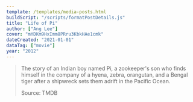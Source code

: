 ```yaml
---
template: /templates/media-posts.html
buildScript: "/scripts/formatPostDetails.js"
title: "Life of Pi"
author: ["Ang Lee"]
cover: "mYDKm9HxImm8PRru3KbkHAe1cmk"
dateCreated: "2021-01-01"
dataTag: ["movie"]
year: "2012"
---
```


> The story of an Indian boy named Pi, a zookeeper's son who finds himself in the company of a hyena, zebra, orangutan, and a Bengal tiger after a shipwreck sets them adrift in the Pacific Ocean.
>
> Source: TMDB
